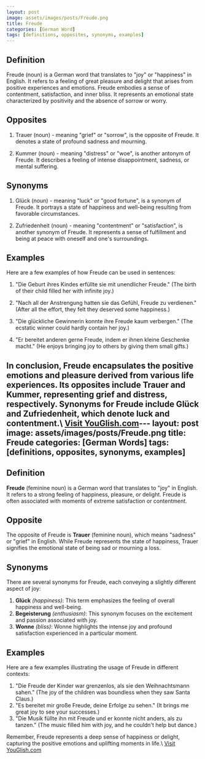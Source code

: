 ```yaml
---
layout: post
image: assets/images/posts/Freude.png
title: Freude
categories: [German Word]
tags: [definitions, opposites, synonyms, examples]
---
```


## Definition
Freude (noun) is a German word that translates to "joy" or "happiness" in English. It refers to a feeling of great pleasure and delight that arises from positive experiences and emotions. Freude embodies a sense of contentment, satisfaction, and inner bliss. It represents an emotional state characterized by positivity and the absence of sorrow or worry.

## Opposites
1. Trauer (noun) - meaning "grief" or "sorrow", is the opposite of Freude. It denotes a state of profound sadness and mourning.

2. Kummer (noun) - meaning "distress" or "woe", is another antonym of Freude. It describes a feeling of intense disappointment, sadness, or mental suffering.

## Synonyms
1. Glück (noun) - meaning "luck" or "good fortune", is a synonym of Freude. It portrays a state of happiness and well-being resulting from favorable circumstances.

2. Zufriedenheit (noun) - meaning "contentment" or "satisfaction", is another synonym of Freude. It represents a sense of fulfillment and being at peace with oneself and one's surroundings.

## Examples
Here are a few examples of how Freude can be used in sentences:

1. "Die Geburt ihres Kindes erfüllte sie mit unendlicher Freude." 
   (The birth of their child filled her with infinite joy.)

2. "Nach all der Anstrengung hatten sie das Gefühl, Freude zu verdienen." 
   (After all the effort, they felt they deserved some happiness.)

3. "Die glückliche Gewinnerin konnte ihre Freude kaum verbergen." 
   (The ecstatic winner could hardly contain her joy.)

4. "Er bereitet anderen gerne Freude, indem er ihnen kleine Geschenke macht." 
   (He enjoys bringing joy to others by giving them small gifts.)

In conclusion, Freude encapsulates the positive emotions and pleasure derived from various life experiences. Its opposites include Trauer and Kummer, representing grief and distress, respectively. Synonyms for Freude include Glück and Zufriedenheit, which denote luck and contentment.\ <a id="yg-widget-0" class="youglish-widget" data-query="Freude" data-lang="german" data-components="8412" data-auto-start="0" data-bkg-color="theme_light" data-title="How%20to%20pronounce%20Freude%20in%20German"  rel="nofollow" href="https://youglish.com">Visit YouGlish.com</a><script async src="https://youglish.com/public/emb/widget.js" charset="utf-8"></script>---
layout: post
image: assets/images/posts/Freude.png
title: Freude
categories: [German Words]
tags: [definitions, opposites, synonyms, examples]
---

## Definition
**Freude** (feminine noun) is a German word that translates to "joy" in English. It refers to a strong feeling of happiness, pleasure, or delight. Freude is often associated with moments of extreme satisfaction or contentment.

## Opposite
The opposite of Freude is **Trauer** (feminine noun), which means "sadness" or "grief" in English. While Freude represents the state of happiness, Trauer signifies the emotional state of being sad or mourning a loss.

## Synonyms
There are several synonyms for Freude, each conveying a slightly different aspect of joy:

1. **Glück** _(happiness)_: This term emphasizes the feeling of overall happiness and well-being.
2. **Begeisterung** _(enthusiasm)_: This synonym focuses on the excitement and passion associated with joy.
3. **Wonne** _(bliss)_: Wonne highlights the intense joy and profound satisfaction experienced in a particular moment.

## Examples
Here are a few examples illustrating the usage of Freude in different contexts:

1. "Die Freude der Kinder war grenzenlos, als sie den Weihnachtsmann sahen." (The joy of the children was boundless when they saw Santa Claus.)
2. "Es bereitet mir große Freude, deine Erfolge zu sehen." (It brings me great joy to see your successes.)
3. "Die Musik füllte ihn mit Freude und er konnte nicht anders, als zu tanzen." (The music filled him with joy, and he couldn't help but dance.)

Remember, Freude represents a deep sense of happiness or delight, capturing the positive emotions and uplifting moments in life.\ <a id="yg-widget-0" class="youglish-widget" data-query="Freude" data-lang="german" data-components="8412" data-auto-start="0" data-bkg-color="theme_light" data-title="How%20to%20pronounce%20Freude%20in%20German"  rel="nofollow" href="https://youglish.com">Visit YouGlish.com</a><script async src="https://youglish.com/public/emb/widget.js" charset="utf-8"></script>
